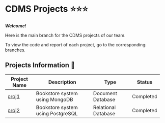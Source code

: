 # CDMS Projects :star::star::star:

***Welcome!***

Here is the main branch for the CDMS projects of our team.

To view the code and report of each project, go to the corresponding branches.

## Projects Information :scroll:

| Project Name | Description                        | Type            | Status    
|--------------|------------------------------------|-----------------|-----------
| [proj1](https://github.com/kevinyao0901/CDMS/tree/Project1)        | Bookstore system using MongoDB       | Document Database | Completed 
| [proj2](https://github.com/kevinyao0901/CDMS/tree/Project2)        | Bookstore system using PostgreSQL         | Relational Database | Completed
